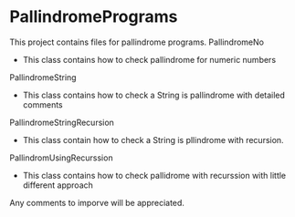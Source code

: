 # PallindromePrograms
This project contains files for pallindrome programs. 
PallindromeNo
 - This class contains how to check pallindrome for numeric numbers

PallindromeString
 - This class contains how to check a String is pallindrome with detailed comments

PallindromeStringRecursion
 - This class contain how to check a String is pllindrome with recursion. 

PallindromUsingRecurssion
 - This class contains how to check pallidrome with recurssion with little different approach

Any comments to imporve will be appreciated.
